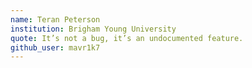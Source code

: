 ```yaml
---
name: Teran Peterson
institution: Brigham Young University
quote: It’s not a bug, it’s an undocumented feature.
github_user: mavr1k7
---
```

